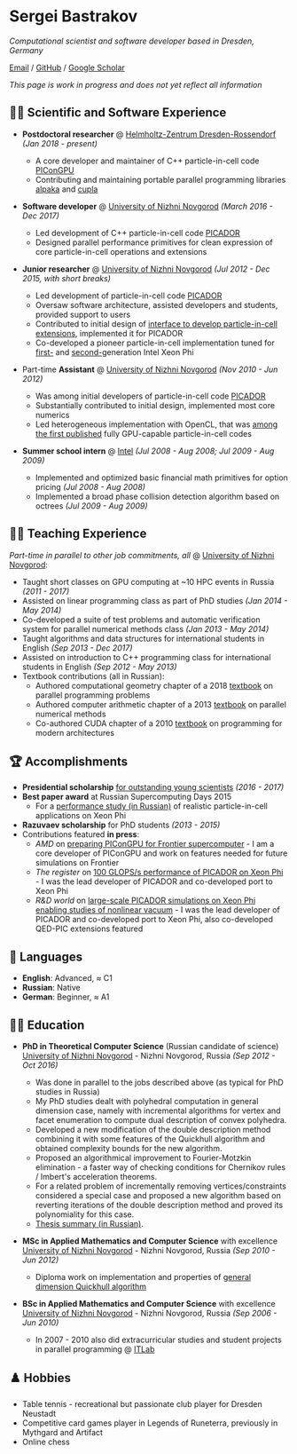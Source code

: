 # Sergei Bastrakov
_Computational scientist and software developer based in Dresden, Germany_ <br>

[Email](mailto:sergey.bastrakov@gmail.com) / [GitHub](https://github.com/sbastrakov/) / [Google Scholar](https://scholar.google.com/citations?user=2QaTN3wAAAAJ&hl=en)

*This page is work in progress and does not yet reflect all information*

## 👨‍💻 Scientific and Software Experience

- **Postdoctoral researcher** @ [Helmholtz-Zentrum Dresden-Rossendorf](https://www.hzdr.de/db/Cms?pNid=0) _(Jan 2018 - present)_
  - A core developer and maintainer of C++ particle-in-cell code [PIConGPU](https://github.com/ComputationalRadiationPhysics/picongpu)
  - Contributing and maintaining portable parallel programming libraries [alpaka](https://github.com/alpaka-group/alpaka) and [cupla](https://github.com/alpaka-group/cupla)
 
- **Software developer** @ [University of Nizhni Novgorod](http://eng.unn.ru/) _(March 2016 - Dec 2017)_
  - Led development of C++ particle-in-cell code [PICADOR](http://hpc-education.unn.ru/en/research/overview/laser-plasma)
  - Designed parallel performance primitives for clean expression of core particle-in-cell operations and extensions

- **Junior researcher** @ [University of Nizhni Novgorod](http://eng.unn.ru/) _(Jul 2012 - Dec 2015, with short breaks)_
  - Led development of particle-in-cell code [PICADOR](http://hpc-education.unn.ru/en/research/overview/laser-plasma)
  - Oversaw software architecture, assisted developers and students, provided support to users
  - Contributed to initial design of [interface to develop particle-in-cell extensions](https://journals.aps.org/pre/abstract/10.1103/PhysRevE.92.023305), implemented it for PICADOR
  - Co-developed a pioneer particle-in-cell implementation tuned for [first-](https://www.sciencedirect.com/science/article/abs/pii/S0010465516300194?via%3Dihub) and [second-](https://link.springer.com/chapter/10.1007/978-3-319-49956-7_25)generation Intel Xeon Phi

- Part-time **Assistant** @ [University of Nizhni Novgorod](http://eng.unn.ru/) _(Nov 2010 - Jun 2012)_
  - Was among initial developers of particle-in-cell code [PICADOR](http://hpc-education.unn.ru/en/research/overview/laser-plasma)
  - Substantially contributed to initial design, implemented most core numerics
  - Led heterogeneous implementation with OpenCL, that was [among the first published](https://www.sciencedirect.com/science/article/abs/pii/S1877750312001019) fully GPU-capable particle-in-cell codes

- **Summer school intern** @ [Intel](https://www.intel.com) _(Jul 2008 - Aug 2008; Jul 2009 - Aug 2009)_
  - Implemented and optimized basic financial math primitives for option pricing _(Jul 2008 - Aug 2008)_
  - Implemented a broad phase collision detection algorithm based on octrees _(Jul 2009 - Aug 2009)_

## 👨‍🏫 Teaching Experience

_Part-time in parallel to other job commitments, all_ @ [University of Nizhni Novgorod](http://eng.unn.ru/):

- Taught short classes on GPU computing at ~10 HPC events in Russia _(2011 - 2017)_
- Assisted on linear programming class as part of PhD studies _(Jan 2014 - May 2014)_
- Co-developed a suite of test problems and automatic verification system for parallel numerical methods class _(Jan 2013 - May 2014)_
- Taught algorithms and data structures for international students in English _(Sep 2013 - Dec 2017)_
- Assisted on introduction to C++ programming class for international students in English _(Sep 2012 - May 2013)_
- Textbook contributions (all in Russian):
  - Authored computational geometry chapter of a 2018 [textbook](https://www.fmllib.ru/uchebnaya-literatura/vysoproizvoditelnye-parallelnye-vychisleniya-100-zadaniy-dlya-rasshirennogo-laboratornogo-praktikuma/) on parallel programming problems
  - Authored computer arithmetic chapter of a 2013 [textbook](http://hpc-education.unn.ru/ru/%D0%BE%D0%B1%D1%83%D1%87%D0%B5%D0%BD%D0%B8%D0%B5/%D1%83%D1%87%D0%B5%D0%B1%D0%BD%D0%B8%D0%BA%D0%B8) on parallel numerical methods
  - Co-authored CUDA chapter of a 2010 [textbook](https://msupress.com/catalogue/books/book/tekhnologii-parallelnogo-programmirovaniya-dlya-protsessorov-novykh-arkhitektur/) on programming for modern architectures

## 🏆 Accomplishments

- **Presidential scholarship** [for outstanding young scientists](https://grants.extech.ru/grants/res/winners.php?OZ=5&TZ=U&year=2016)  _(2016 - 2017)_
- **Best paper award** at Russian Supercomputing Days 2015
  - For a [performance study (in Russian)](http://www.mathnet.ru/php/archive.phtml?wshow=paper&jrnid=vmp&paperid=558&option_lang=rus) of realistic particle-in-cell applications on Xeon Phi
- **Razuvaev scholarship** for PhD students _(2013 - 2015)_
- Contributions featured **in press**:
  - *AMD* on [preparing PIConGPU for Frontier supercomputer](https://www.amd.com/system/files/documents/oak-ridge-national-laboratory-picongpu.pdf) - I am a core developer of PIConGPU and work on features needed for future simulations on Frontier
  - *The register* on [100 GLOPS/s performance of PICADOR on Xeon Phi](https://www.theregister.com/2016/08/09/hot_iron_knights_landing_hits_100_gflops_in_plasma_physics_benchmark/) - I was the lead developer of PICADOR and co-developed port to Xeon Phi
  - *R&D world* on [large-scale PICADOR simulations on Xeon Phi enabling studies of nonlinear vacuum](https://www.rdworldonline.com/particle-in-cell-plasma-simulation-using-supercomputers-enhances-computational-physics/) - I was the lead developer of PICADOR and co-developed port to Xeon Phi, also co-developed QED-PIC extensions featured

## 💬 Languages

- **English**: Advanced, ≈ C1
- **Russian**: Native
- **German**: Beginner, ≈ A1

## 👨‍🎓 Education

- **PhD in Theoretical Computer Science** (Russian candidate of science)<br>
[University of Nizhni Novgorod](http://eng.unn.ru/) - Nizhni Novgorod, Russia _(Sep 2012 - Oct 2016)_
  - Was done in parallel to the jobs described above (as typical for PhD studies in Russia)
  - My PhD studies dealt with polyhedral computation in general dimension case, namely with incremental algorithms for vertex and facet enumeration to compute dual description of convex polyhedra.
  - Developed a new modification of the double description method combining it with some features of the Quickhull algorithm and obtained complexity bounds for the new algorithm.
  - Proposed an algorithmical improvement to Fourier-Motzkin elimination - a faster way of checking conditions for Chernikov rules / Imbert's acceleration theorems.
  - For a related problem of incrementally removing vertices/constraints considered a special case and proposed a new algorithm based on reverting iterations of the double description method and proved its polynomiality for this case.
  - [Thesis summary (in Russian)](https://diss.unn.ru/files/2016/614/autoref-614.pdf).

- **MSc in Applied Mathematics and Computer Science** with excellence<br>
[University of Nizhni Novgorod](http://eng.unn.ru/) - Nizhni Novgorod, Russia _(Sep 2010 - Jun 2012)_ <br>
  - Diploma work on implementation and properties of [general dimension Quickhull algorithm](https://www.cise.ufl.edu/~ungor/courses/fall06/papers/QuickHull.pdf)

- **BSc in Applied Mathematics and Computer Science** with excellence<br>
[University of Nizhni Novgorod](http://eng.unn.ru/) - Nizhni Novgorod, Russia _(Sep 2006 - Jun 2010)_ <br>
  - In 2007 - 2010 also did extracurricular studies and student projects in parallel programming @ [ITLab](http://eng.itlab.unn.ru/)

## ♟️ Hobbies

* Table tennis - recreational but passionate club player for Dresden Neustadt
* Competitive card games player in Legends of Runeterra, previously in Mythgard and Artifact
* Online chess
